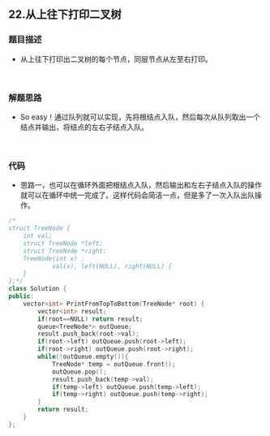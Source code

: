 ## 22.从上往下打印二叉树

### 题目描述  

- 从上往下打印出二叉树的每个节点，同层节点从左至右打印。

&nbsp;


### 解题思路  

- So easy！通过队列就可以实现，先将根结点入队，然后每次从队列取出一个结点并输出，将结点的左右子结点入队。

&nbsp;

### 代码 

- 思路一，也可以在循环外面把根结点入队，然后输出和左右子结点入队的操作就可以在循环中统一完成了。这样代码会简洁一点，但是多了一次入队出队操作。

```c++
/*
struct TreeNode {
	int val;
	struct TreeNode *left;
	struct TreeNode *right;
	TreeNode(int x) :
			val(x), left(NULL), right(NULL) {
	}
};*/
class Solution {
public:
    vector<int> PrintFromTopToBottom(TreeNode* root) {
        vector<int> result;
        if(root==NULL) return result;
        queue<TreeNode*> outQueue;
        result.push_back(root->val);
        if(root->left) outQueue.push(root->left);
        if(root->right) outQueue.push(root->right);
        while(!outQueue.empty()){
            TreeNode* temp = outQueue.front();
            outQueue.pop();
            result.push_back(temp->val);
            if(temp->left) outQueue.push(temp->left);
            if(temp->right) outQueue.push(temp->right);
        }
        return result;
    }
};
```
